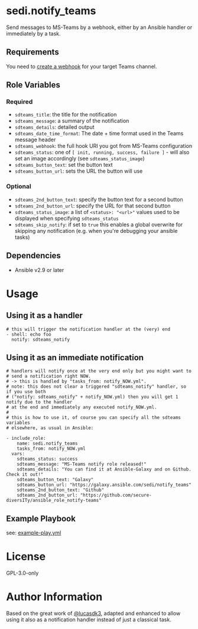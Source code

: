sedi.notify_teams
=========

Send messages to MS-Teams by a webhook, either by an Ansible handler or immediately by a task.

Requirements
------------

You need to [create a webhook](https://learn.microsoft.com/en-us/microsoftteams/platform/webhooks-and-connectors/how-to/add-incoming-webhook?tabs=dotnet) for your target Teams channel.

Role Variables
--------------

### Required

- `sdteams_title`: the title for the notification
- `sdteams_message`: a summary of the notification
- `sdteams_details`: detailed output
- `sdteams_date_time_format`: The date + time format used in the Teams message header
- `sdteams_webhook`: the full hook URI you got from MS-Teams configuration
- `sdteams_status`: one of `[ init, running, success, failure ]` - will also set an image accordingly (see `sdteams_status_image`)
- `sdteams_button_text`: set the button text
- `sdteams_button_url`: sets the URL the button will use

### Optional

- `sdteams_2nd_button_text`: specify the button text for a second button
- `sdteams_2nd_button_url`: specify the URL for that second button
- `sdteams_status_image`: a list of `<status>: "<url>"` values used to be displayed when specifying `sdteams_status`
- `sdteams_skip_notify`: if set to `true` this enables a global overwrite for skipping any notification (e.g. when you're debugging your ansible tasks)

Dependencies
------------

- Ansible v2.9 or later


# Usage

Using it as a handler
---------------------

```
# this will trigger the notification handler at the (very) end
- shell: echo foo
  notify: sdteams_notify
```

Using it as an immediate notification
-------------------------------------

```
# handlers will notify once at the very end only but you might want to 
# send a notification right NOW.
# -> this is handled by "tasks_from: notify_NOW.yml".
# note: this does not clear a triggered "sdteams_notify" handler, so if you use both 
# ("notify: sdteams_notify" + notify_NOW.yml) then you will get 1 notify due to the handler
# at the end and immediately any executed notify_NOW.yml.
#
# this is how to use it, of course you can specify all the sdteams variables
# elsewhere, as usual in Ansible:

- include_role:
    name: sedi.notify_teams
    tasks_from: notify_NOW.yml
  vars:
    sdteams_status: success
    sdteams_message: "MS-Teams notify role released!"
    sdteams_details: "You can find it at Ansible-Galaxy and on Github. Check it out!"
    sdteams_button_text: "Galaxy"
    sdteams_button_url: "https://galaxy.ansible.com/sedi/notify_teams"
    sdteams_2nd_button_text: "Github"
    sdteams_2nd_button_url: "https://github.com/secure-diversITy/ansible_role_notify-teams"
```

Example Playbook
----------------

see: [example-play.yml](https://github.com/secure-diversITy/ansible_role_notify-teams/blob/master/example-play.yml)

# License

GPL-3.0-only

# Author Information

Based on the great work of [@lucasdk3](https://github.com/lucasdk3/ansible-notify-teams), adapted and enhanced to allow using it also as a notification handler instead of just a classical task.

